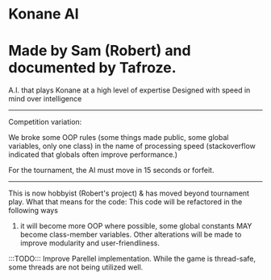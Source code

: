 # Konane AI 
# Made by Sam (Robert) and documented by Tafroze.
A.I. that plays Konane at a high level of expertise
Designed with speed in mind over intelligence
__________________________________________________________________________________________________________________________________
Competition variation:

We broke some OOP rules (some things made public, some global variables, only one class) in the name of processing speed (stackoverflow indicated that globals often improve performance.)

For the tournament, the AI must move in 15 seconds or forfeit.  
__________________________________________________________________________________________________________________________________
This is now hobbyist (Robert's project) & has moved beyond tournament play.
What that means for the code:
This code will be refactored in the following ways
1. it will become more OOP where possible, 
some global constants MAY become class-member variables.  Other alterations will be made to improve modularity and user-friendliness.

:::TODO:::
Improve Parellel implementation.  While the game is thread-safe, some threads are not being utilized well.
